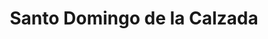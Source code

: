 ---
title: Santo Domingo de la Calzada
url: /santo-domingo-de-la-calzada/
latitude: 42.44
longitude: -2.954
---
